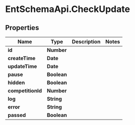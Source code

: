# EntSchemaApi.CheckUpdate

## Properties
Name | Type | Description | Notes
------------ | ------------- | ------------- | -------------
**id** | **Number** |  | 
**createTime** | **Date** |  | 
**updateTime** | **Date** |  | 
**pause** | **Boolean** |  | 
**hidden** | **Boolean** |  | 
**competitionId** | **Number** |  | 
**log** | **String** |  | 
**error** | **String** |  | 
**passed** | **Boolean** |  | 

